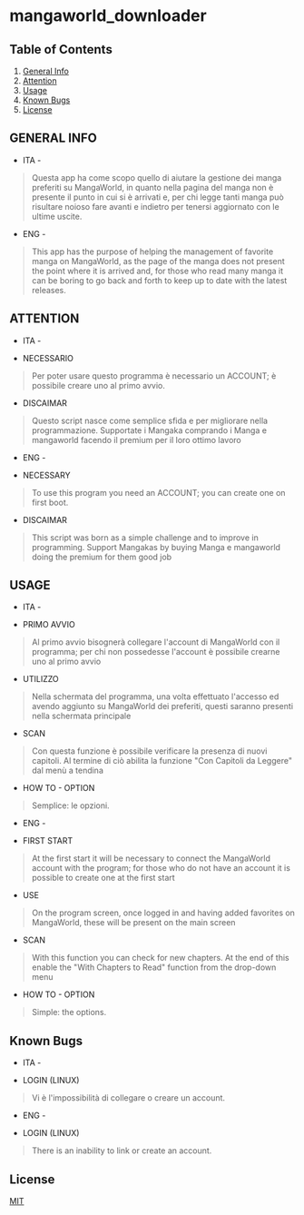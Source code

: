 # mangaworld_downloader

## Table of Contents
1. [General Info](#general-info)
2. [Attention](#attention)
3. [Usage](#usage)
4. [Known Bugs](#known-Bugs) 
5. [License](#license)

## GENERAL INFO
- ITA - 
> Questa app ha come scopo quello di aiutare la gestione dei manga preferiti su MangaWorld, in quanto nella pagina del manga
> non è presente il punto in cui si è arrivati e, per chi legge tanti manga può risultare noioso fare avanti e indietro per 
> tenersi aggiornato con le ultime uscite.

- ENG - 
> This app has the purpose of helping the management of favorite manga on MangaWorld, as the page of the manga does not present 
> the point where it is arrived and, for those who read many manga it can be boring to go back and forth to keep up to date 
> with the latest releases.

## ATTENTION
- ITA - 
* NECESSARIO
> Per poter usare questo programma è necessario un ACCOUNT;
> è possibile creare uno al primo avvio.

* DISCAIMAR
> Questo script nasce come semplice sfida e per migliorare nella programmazione.
> Supportate i Mangaka comprando i Manga e 
> mangaworld facendo il premium per il loro
> ottimo lavoro

- ENG - 
* NECESSARY
> To use this program you need an ACCOUNT;
> you can create one on first boot.

* DISCAIMAR
> This script was born as a simple challenge and to improve in programming.
> Support Mangakas by buying Manga e
> mangaworld doing the premium for them
> good job

## USAGE

- ITA - 
* PRIMO AVVIO
> Al primo avvio bisognerà collegare l'account di MangaWorld con il programma; per chi non possedesse l'account è possibile crearne uno al primo avvio

* UTILIZZO
> Nella schermata del programma, una volta effettuato l'accesso ed avendo aggiunto su MangaWorld dei preferiti, questi saranno presenti nella schermata principale

* SCAN
> Con questa funzione è possibile verificare la presenza di nuovi capitoli. Al termine di ciò abilita la funzione "Con Capitoli da Leggere" dal menù a tendina

* HOW TO - OPTION
> Semplice: le opzioni.

- ENG - 
* FIRST START
> At the first start it will be necessary to connect the MangaWorld account with the program; for those who do not have an account it is possible to create one at the first start

* USE
> On the program screen, once logged in and having added favorites on MangaWorld, these will be present on the main screen

* SCAN
> With this function you can check for new chapters. At the end of this enable the "With Chapters to Read" function from the drop-down menu

* HOW TO - OPTION
> Simple: the options.

## Known Bugs

- ITA -
* LOGIN (LINUX)
> Vi è l'impossibilità di collegare o creare un account. 

- ENG -
* LOGIN (LINUX)
> There is an inability to link or create an account.

## License
[MIT](https://choosealicense.com/licenses/mit/)